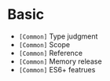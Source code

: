 # Basic

* `[Common]` Type judgment
* `[Common]` Scope
* `[Common]` Reference
* `[Common]` Memory release
* `[Common]` ES6+ featrues
